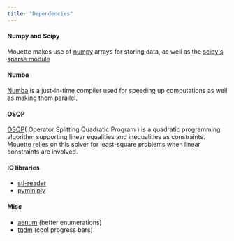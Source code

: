 ```yaml
---
title: "Dependencies"
---
```


#### Numpy and Scipy

Mouette makes use of [numpy](https://numpy.org/) arrays for storing data, as well as the [scipy's sparse module]()

#### Numba

[Numba](https://numba.pydata.org/) is a just-in-time compiler used for speeding up computations as well as making them parallel.

#### OSQP

[OSQP](https://osqp.org/)( Operator Splitting Quadratic Program ) is a quadratic programming algorithm supporting linear equalities and inequalities as constraints. Mouette relies on this solver for least-square problems when linear constraints are involved.

#### IO libraries

- [stl-reader](https://pypi.org/project/stl-reader/)
- [pyminiply](https://pypi.org/project/pyminiply/)


#### Misc

- [aenum](https://pypi.org/project/aenum/) (better enumerations)
- [tqdm](https://tqdm.github.io/) (cool progress bars)